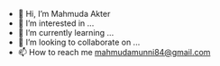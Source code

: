 - 👋 Hi, I’m Mahmuda Akter
- 👀 I’m interested in ...
- 🌱 I’m currently learning ...
- 💞️ I’m looking to collaborate on ...
- 📫 How to reach me mahmudamunni84@gmail.com

<!---
mahimunni70/mahimunni70 is a ✨ special ✨ repository because its `README.md` (this file) appears on your GitHub profile.
You can click the Preview link to take a look at your changes.
--->

